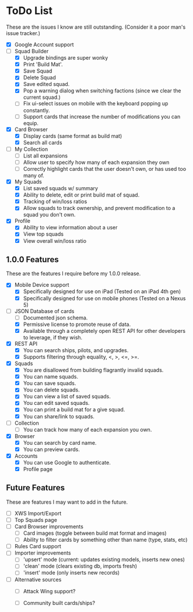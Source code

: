 # ToDo List

These are the issues I know are still outstanding. (Consider it a poor man's issue tracker.)

* [X] Google Account support
* [ ] Squad Builder
    * [X] Upgrade bindings are super wonky
    * [X] Print 'Build Mat'.
    * [X] Save Squad
    * [X] Delete Squad
    * [X] Save edited squad.
    * [X] Pop a warning dialog when switching factions (since we clear the current squad.)
    * [ ] Fix ui-select issues on mobile with the keyboard popping up constantly.
    * [ ] Support cards that increase the number of modifications you can equip.
* [X] Card Browser
    * [X] Display cards (same format as build mat)
    * [X] Search all cards
* [ ] My Collection
    * [ ] List all expansions
    * [ ] Allow user to specify how many of each expansion they own
    * [ ] Correctly highlight cards that the user doesn't own, or has used too many of.
* [X] My Squads
    * [X] List saved squads w/ summary
    * [X] Ability to delete, edit or print build mat of squad.
    * [X] Tracking of win/loss ratios
    * [X] Allow squads to track ownership, and prevent modification to a squad you don't own.
* [X] Profile
    * [X] Ability to view information about a user
    * [X] View top squads
    * [X] View overall win/loss ratio

## 1.0.0 Features

These are the features I require before my 1.0.0 release.

* [X] Mobile Device support
    * [X] Specifically designed for use on iPad (Tested on an iPad 4th gen)
    * [X] Specifically designed for use on mobile phones (Tested on a Nexus 5)
* [ ] JSON Database of cards
    * [ ] Documented json schema.
    * [X] Permissive license to promote reuse of data.
    * [X] Available through a completely open REST API for other developers to leverage, if they wish.
* [X] REST API
    * [X] You can search ships, pilots, and upgrades.
    * [X] Supports filtering through equality, <, >, <=, >=.
* [X] Squads
    * [X] You are disallowed from building flagrantly invalid squads.
    * [X] You can name squads.
    * [X] You can save squads.
    * [X] You can delete squads.
    * [X] You can view a list of saved squads.
    * [X] You can edit saved squads.
    * [X] You can print a build mat for a give squad.
    * [X] You can share/link to squads.
* [ ] Collection
    * [ ] You can track how many of each expansion you own.
* [X] Browser
    * [X] You can search by card name.
    * [X] You can preview cards.
* [X] Accounts
    * [X] You can use Google to authenticate.
    * [X] Profile page

## Future Features

These are features I may want to add in the future.

* [ ] XWS Import/Export
* [ ] Top Squads page
* [ ] Card Browser improvements
    * [ ] Card images (toggle between build mat format and images)
    * [ ] Ability to filter cards by something other than name (type, stats, etc)
* [ ] Rules Card support
* [ ] Importer improvements
    * [ ] 'upsert' mode (current: updates existing models, inserts new ones)
    * [ ] 'clean' mode (clears existing db, imports fresh)
    * [ ] 'insert' mode (only inserts new records)
* [ ] Alternative sources
    * [ ] Attack Wing support?
    * [ ] Community built cards/ships?


